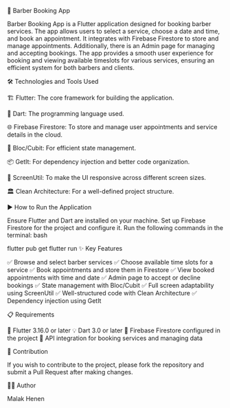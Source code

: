 
🚀 Barber Booking App

Barber Booking App is a Flutter application designed for booking barber services. The app allows users to select a service, choose a date and time, and book an appointment. It integrates with Firebase Firestore to store and manage appointments. Additionally, there is an Admin page for managing and accepting bookings. The app provides a smooth user experience for booking and viewing available timeslots for various services, ensuring an efficient system for both barbers and clients.

🛠️ Technologies and Tools Used

🏗 Flutter: The core framework for building the application.

📝 Dart: The programming language used.

🌐 Firebase Firestore: To store and manage user appointments and service details in the cloud.

🔄 Bloc/Cubit: For efficient state management.

📦 GetIt: For dependency injection and better code organization.

📱 ScreenUtil: To make the UI responsive across different screen sizes.

🏛 Clean Architecture: For a well-defined project structure.

▶️ How to Run the Application

Ensure Flutter and Dart are installed on your machine.
Set up Firebase Firestore for the project and configure it.
Run the following commands in the terminal:
bash


flutter pub get
flutter run
✨ Key Features

✅ Browse and select barber services
✅ Choose available time slots for a service
✅ Book appointments and store them in Firestore
✅ View booked appointments with time and date
✅ Admin page to accept or decline bookings
✅ State management with Bloc/Cubit
✅ Full screen adaptability using ScreenUtil
✅ Well-structured code with Clean Architecture
✅ Dependency injection using GetIt

📋 Requirements

🚀 Flutter 3.16.0 or later
💡 Dart 3.0 or later
🔑 Firebase Firestore configured in the project
🔗 API integration for booking services and managing data

🤝 Contribution

If you wish to contribute to the project, please fork the repository and submit a Pull Request after making changes.

👨‍💻 Author

Malak Henen


